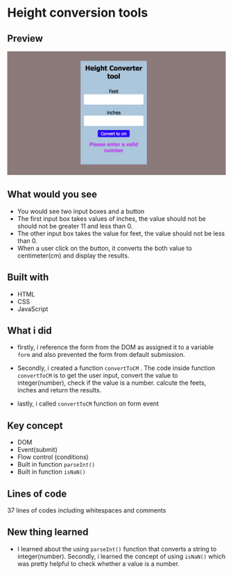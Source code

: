 # Height conversion tools

## Preview

![project image](img/Screen%20Shot%202023-01-07%20at%209.43.33%20PM.png)

## What would you see 

- You would see two input boxes and a button
- The first input box takes values of inches,  the value should not be should not be greater 11 and less than 0. 
- The other input box takes the value for feet, the value should not be less than 0.
- When a user click on the button, it converts the both value to centimeter(cm) and display the results.

## Built with

- HTML
- CSS
- JavaScript
  
## What i did 

- firstly, i reference the form from the DOM as assigned it to a variable `form` and also prevented the form from default submission.
  
- Secondly, i created a function `convertToCM` . The code inside function `convertToCM` is to get the user input, convert the value to integer(number), check if the value is a number. calcute the feets, inches and return the results.
  
- lastly, i called `convertToCM` function on form event
  
## Key concept

- DOM
- Event(submit)
- Flow control (conditions)
- Built in function `parseInt()`
- Built in function `isNaN()`
  
## Lines of code 

37 lines of codes including whitespaces and comments

## New thing learned 

- I learned about the using `parseInt()` function that converts a string to integer(number). Secondly, i learned the concept of using `isNaN()` which was pretty helpful to check whether a value is a number.
